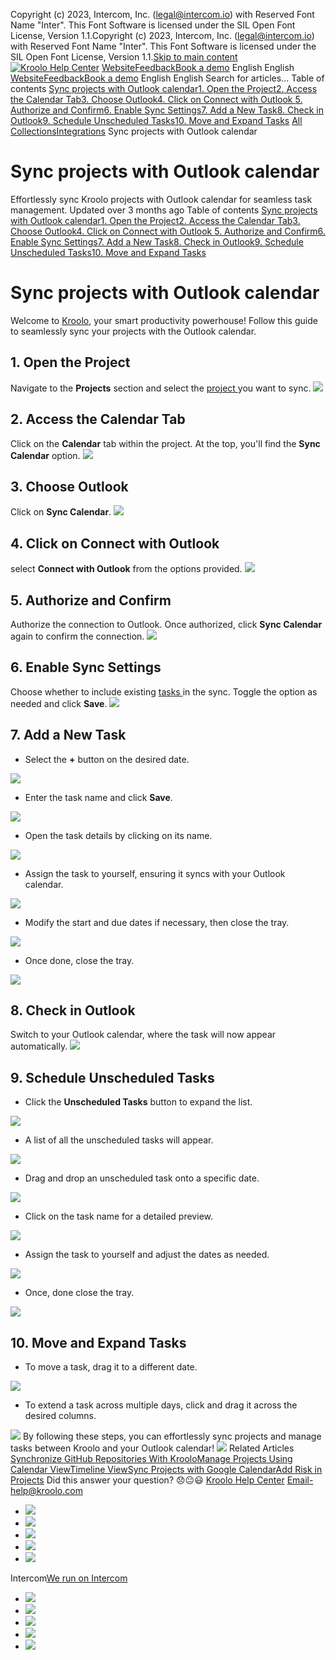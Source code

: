Copyright (c) 2023, Intercom, Inc. (legal@intercom.io) with Reserved Font Name "Inter". This Font Software is licensed under the SIL Open Font License, Version 1.1.Copyright (c) 2023, Intercom, Inc. (legal@intercom.io) with Reserved Font Name "Inter". This Font Software is licensed under the SIL Open Font License, Version 1.1.[Skip to main content](https://help.kroolo.com/en/articles/10129623-sync-projects-with-outlook-calendar#main-content)
[![Kroolo Help Center](https://downloads.intercomcdn.com/i/o/h4qkzypg/611116/ee699fbf23fef0f6d8d4f666d84c/37cdcedd14003d8fdcfdeda0a05c09cb)](https://help.kroolo.com/en/)
[Website](https://kroolo.com/)[Feedback](https://kroolo.featurebase.app/)[Book a demo](https://kroolo.com/book-demo)
English
English
[Website](https://kroolo.com/)[Feedback](https://kroolo.featurebase.app/)[Book a demo](https://kroolo.com/book-demo)
English
English
Search for articles...
Table of contents
[Sync projects with Outlook calendar](https://help.kroolo.com/en/articles/10129623-sync-projects-with-outlook-calendar#h_66fce2e895)[1. Open the Project](https://help.kroolo.com/en/articles/10129623-sync-projects-with-outlook-calendar#h_fb815f0bf3)[2. Access the Calendar Tab](https://help.kroolo.com/en/articles/10129623-sync-projects-with-outlook-calendar#h_7c998c763f)[3. Choose Outlook](https://help.kroolo.com/en/articles/10129623-sync-projects-with-outlook-calendar#h_1aa7fea861)[4. Click on Connect with Outlook ](https://help.kroolo.com/en/articles/10129623-sync-projects-with-outlook-calendar#h_8f7b15b4ab)[5. Authorize and Confirm](https://help.kroolo.com/en/articles/10129623-sync-projects-with-outlook-calendar#h_7cd08bee66)[6. Enable Sync Settings](https://help.kroolo.com/en/articles/10129623-sync-projects-with-outlook-calendar#h_c2f05eb145)[7. Add a New Task](https://help.kroolo.com/en/articles/10129623-sync-projects-with-outlook-calendar#h_99e8216f74)[8. Check in Outlook](https://help.kroolo.com/en/articles/10129623-sync-projects-with-outlook-calendar#h_f5b40a031b)[9. Schedule Unscheduled Tasks](https://help.kroolo.com/en/articles/10129623-sync-projects-with-outlook-calendar#h_5afb1d2d2b)[10. Move and Expand Tasks](https://help.kroolo.com/en/articles/10129623-sync-projects-with-outlook-calendar#h_33174f5147)
[All Collections](https://help.kroolo.com/en/)[Integrations](https://help.kroolo.com/en/collections/9118200-integrations)
Sync projects with Outlook calendar
# Sync projects with Outlook calendar
Effortlessly sync Kroolo projects with Outlook calendar for seamless task management.
Updated over 3 months ago
Table of contents
[Sync projects with Outlook calendar](https://help.kroolo.com/en/articles/10129623-sync-projects-with-outlook-calendar#h_66fce2e895)[1. Open the Project](https://help.kroolo.com/en/articles/10129623-sync-projects-with-outlook-calendar#h_fb815f0bf3)[2. Access the Calendar Tab](https://help.kroolo.com/en/articles/10129623-sync-projects-with-outlook-calendar#h_7c998c763f)[3. Choose Outlook](https://help.kroolo.com/en/articles/10129623-sync-projects-with-outlook-calendar#h_1aa7fea861)[4. Click on Connect with Outlook ](https://help.kroolo.com/en/articles/10129623-sync-projects-with-outlook-calendar#h_8f7b15b4ab)[5. Authorize and Confirm](https://help.kroolo.com/en/articles/10129623-sync-projects-with-outlook-calendar#h_7cd08bee66)[6. Enable Sync Settings](https://help.kroolo.com/en/articles/10129623-sync-projects-with-outlook-calendar#h_c2f05eb145)[7. Add a New Task](https://help.kroolo.com/en/articles/10129623-sync-projects-with-outlook-calendar#h_99e8216f74)[8. Check in Outlook](https://help.kroolo.com/en/articles/10129623-sync-projects-with-outlook-calendar#h_f5b40a031b)[9. Schedule Unscheduled Tasks](https://help.kroolo.com/en/articles/10129623-sync-projects-with-outlook-calendar#h_5afb1d2d2b)[10. Move and Expand Tasks](https://help.kroolo.com/en/articles/10129623-sync-projects-with-outlook-calendar#h_33174f5147)
# Sync projects with Outlook calendar
Welcome to [Kroolo](https://kroolo.com/), your smart productivity powerhouse! Follow this guide to seamlessly sync your projects with the Outlook calendar.
## **1. Open the Project**
Navigate to the **Projects** section and select the [project ](https://intercom.help/kroolo/en/articles/9795542-manage-projects-in-kroolo)you want to sync.
[![](https://downloads.intercomcdn.com/i/o/h4qkzypg/1259189262/a5517cde00f15f877ba70f55dab7/f9ae7ee2-14e9-41d7-8c1b-b42da9028952.png?expires=1747842300&signature=f7efb5d4c08ae21a0fcb84f73bce438fad0a89aee17524ad81a5c3416baea3be&req=dSIiH8h2lINZW%2FMW1HO4zaWyBfmNdvih1V8VQvtU1t%2Bym0AYA9KJtugT%2BUHD%0A4iBL%2F5tRZIjPUF60woQ%3D%0A)](https://downloads.intercomcdn.com/i/o/h4qkzypg/1259189262/a5517cde00f15f877ba70f55dab7/f9ae7ee2-14e9-41d7-8c1b-b42da9028952.png?expires=1747842300&signature=f7efb5d4c08ae21a0fcb84f73bce438fad0a89aee17524ad81a5c3416baea3be&req=dSIiH8h2lINZW%2FMW1HO4zaWyBfmNdvih1V8VQvtU1t%2Bym0AYA9KJtugT%2BUHD%0A4iBL%2F5tRZIjPUF60woQ%3D%0A)
## **2. Access the Calendar Tab**
Click on the **Calendar** tab within the project. At the top, you'll find the **Sync Calendar** option.
[![](https://downloads.intercomcdn.com/i/o/h4qkzypg/1259189284/5f6a54ac45e513861905f8b1e882/198e87fe-320e-4e19-9f9d-bf0b69f3feed.png?expires=1747842300&signature=fb18230fdc9f078a194fe3926b182dcc187b788876933d98045132168a00453b&req=dSIiH8h2lINXXfMW1HO4zbJO4n3J%2FQkvumu5Hq%2FL85fhdpeYnEAVKRAQZDOZ%0AC4klH9ylhPbipiyxNoA%3D%0A)](https://downloads.intercomcdn.com/i/o/h4qkzypg/1259189284/5f6a54ac45e513861905f8b1e882/198e87fe-320e-4e19-9f9d-bf0b69f3feed.png?expires=1747842300&signature=fb18230fdc9f078a194fe3926b182dcc187b788876933d98045132168a00453b&req=dSIiH8h2lINXXfMW1HO4zbJO4n3J%2FQkvumu5Hq%2FL85fhdpeYnEAVKRAQZDOZ%0AC4klH9ylhPbipiyxNoA%3D%0A)
## **3. Choose Outlook**
Click on **Sync Calendar**. 
[![](https://downloads.intercomcdn.com/i/o/h4qkzypg/1259189270/848391dbceec74929ead72c05d5a/7d307103-a761-4b93-afc9-99bc559e695f.png?expires=1747842300&signature=5c3346bebc46b6191a5a77e275007957a968c3d0c5c39ff00eebe3f7fe46e8dc&req=dSIiH8h2lINYWfMW1HO4zf94BZupXBZEV8XQvJwH79kiZS6grScwG%2F2C9EUR%0AyXdbeANxPZgHGn1MXC8%3D%0A)](https://downloads.intercomcdn.com/i/o/h4qkzypg/1259189270/848391dbceec74929ead72c05d5a/7d307103-a761-4b93-afc9-99bc559e695f.png?expires=1747842300&signature=5c3346bebc46b6191a5a77e275007957a968c3d0c5c39ff00eebe3f7fe46e8dc&req=dSIiH8h2lINYWfMW1HO4zf94BZupXBZEV8XQvJwH79kiZS6grScwG%2F2C9EUR%0AyXdbeANxPZgHGn1MXC8%3D%0A)
## 4. Click on Connect with Outlook 
select **Connect with Outlook** from the options provided.
[![](https://kroolo-e0b70269b6e2.intercom-attachments-1.com/i/o/h4qkzypg/1259189604/c9e9aad4f51623e78875e3c5faaf/06b3d796-ced4-4f6e-8956-c2f9066ba059.png?expires=1747842300&signature=6b6fd78f2e10b8c2f8e4a536ca64cced3567dbf2e32f87796853ebb98383eef6&req=dSIiH8h2lIdfXfMW1HO4zev5DRnUrZdIjDFZ0EGWg1%2BhG8IsvUlLeW5buW03%0A84WJmtAHMa%2FC1tD65OQ%3D%0A)](https://kroolo-e0b70269b6e2.intercom-attachments-1.com/i/o/h4qkzypg/1259189604/c9e9aad4f51623e78875e3c5faaf/06b3d796-ced4-4f6e-8956-c2f9066ba059.png?expires=1747842300&signature=6b6fd78f2e10b8c2f8e4a536ca64cced3567dbf2e32f87796853ebb98383eef6&req=dSIiH8h2lIdfXfMW1HO4zev5DRnUrZdIjDFZ0EGWg1%2BhG8IsvUlLeW5buW03%0A84WJmtAHMa%2FC1tD65OQ%3D%0A)
## **5. Authorize and Confirm**
Authorize the connection to Outlook. Once authorized, click **Sync Calendar** again to confirm the connection. 
[![](https://kroolo-e0b70269b6e2.intercom-attachments-1.com/i/o/h4qkzypg/1259189613/78234630216d07f7fb3e9ebf342c/be7a7fe3-4c2a-477e-8c84-963e771572f3.gif?expires=1747842300&signature=3722e2573b1ff3ab5c728476e8d75e2f06faa4b71bec89788f3e4da654f99e1b&req=dSIiH8h2lIdeWvMW1HO4zWe6H2X4fWt1GIqS4zsw5egpPZgWl8BjDLYScu01%0AvZ0d3wkrZTZ6y1M5ago%3D%0A)](https://kroolo-e0b70269b6e2.intercom-attachments-1.com/i/o/h4qkzypg/1259189613/78234630216d07f7fb3e9ebf342c/be7a7fe3-4c2a-477e-8c84-963e771572f3.gif?expires=1747842300&signature=3722e2573b1ff3ab5c728476e8d75e2f06faa4b71bec89788f3e4da654f99e1b&req=dSIiH8h2lIdeWvMW1HO4zWe6H2X4fWt1GIqS4zsw5egpPZgWl8BjDLYScu01%0AvZ0d3wkrZTZ6y1M5ago%3D%0A)
## **6. Enable Sync Settings**
Choose whether to include existing [tasks ](https://intercom.help/kroolo/en/articles/10085539-create-and-manage-tasks)in the sync. Toggle the option as needed and click **Save**. 
[![](https://kroolo-e0b70269b6e2.intercom-attachments-1.com/i/o/h4qkzypg/1259189617/9762d864978aa33b3833c75c672b/d9bebf9e-0c3d-437b-b2f2-486554100bf0.png?expires=1747842300&signature=3e35890151deea60e48c5730349f24398f622897eb60ac0cf3794b58fadd55a5&req=dSIiH8h2lIdeXvMW1HO4zbXOaezYagR6fHnzc0gzhGPGyrAXnSYGvj3a5Tiz%0A9I7FMFjJYCgSO9tFit8%3D%0A)](https://kroolo-e0b70269b6e2.intercom-attachments-1.com/i/o/h4qkzypg/1259189617/9762d864978aa33b3833c75c672b/d9bebf9e-0c3d-437b-b2f2-486554100bf0.png?expires=1747842300&signature=3e35890151deea60e48c5730349f24398f622897eb60ac0cf3794b58fadd55a5&req=dSIiH8h2lIdeXvMW1HO4zbXOaezYagR6fHnzc0gzhGPGyrAXnSYGvj3a5Tiz%0A9I7FMFjJYCgSO9tFit8%3D%0A)
## **7. Add a New Task**
  * Select the **+** button on the desired date. 


[![](https://downloads.intercomcdn.com/i/o/h4qkzypg/1259189278/927ce74013e47bea3fea8b002418/2cb7cb4b-e18a-4c89-a8e2-45eaf372eac5.gif?expires=1747842300&signature=bc90301fd7f99a410f7a075ae29d763e9763bb310dbb05017846a239028663b9&req=dSIiH8h2lINYUfMW1HO4za%2BRErXQ5O0j0ExyqiKOP1v%2BgTLd0vXu52Jy4VlN%0ADf5bq3Ghy3zzWlkhH8A%3D%0A)](https://downloads.intercomcdn.com/i/o/h4qkzypg/1259189278/927ce74013e47bea3fea8b002418/2cb7cb4b-e18a-4c89-a8e2-45eaf372eac5.gif?expires=1747842300&signature=bc90301fd7f99a410f7a075ae29d763e9763bb310dbb05017846a239028663b9&req=dSIiH8h2lINYUfMW1HO4za%2BRErXQ5O0j0ExyqiKOP1v%2BgTLd0vXu52Jy4VlN%0ADf5bq3Ghy3zzWlkhH8A%3D%0A)
  * Enter the task name and click **Save**. 


[![](https://kroolo-e0b70269b6e2.intercom-attachments-1.com/i/o/h4qkzypg/1259189636/58345beb8aea54ec96c75c95a704/28229e23-3b26-4cc0-aab1-656545d0d2a5.gif?expires=1747842300&signature=ed8381f6fd5a4824a9ea80223199048aa46d43ce16dabddf87cbb60bdcf3845f&req=dSIiH8h2lIdcX%2FMW1HO4zYPRTg%2F4xhmC4zD6IMFECIPP0bbJ185Gx2D02rA8%0AzVuHzP4UjN5D9KuxVa8%3D%0A)](https://kroolo-e0b70269b6e2.intercom-attachments-1.com/i/o/h4qkzypg/1259189636/58345beb8aea54ec96c75c95a704/28229e23-3b26-4cc0-aab1-656545d0d2a5.gif?expires=1747842300&signature=ed8381f6fd5a4824a9ea80223199048aa46d43ce16dabddf87cbb60bdcf3845f&req=dSIiH8h2lIdcX%2FMW1HO4zYPRTg%2F4xhmC4zD6IMFECIPP0bbJ185Gx2D02rA8%0AzVuHzP4UjN5D9KuxVa8%3D%0A)
  * Open the task details by clicking on its name. 


[![](https://kroolo-e0b70269b6e2.intercom-attachments-1.com/i/o/h4qkzypg/1259189647/add8ce9fb0d43b5f96ded0f9e5d1/20138c60-3e23-4073-a821-8a478d18c9e9.gif?expires=1747842300&signature=61ac0e82e9f701fe502aeb781c6ddb8d92ce0cb6705db81fc9d48dbcda08d972&req=dSIiH8h2lIdbXvMW1HO4zTtcUpEn%2FdeRT8Voy%2FzvetW%2BodFephWupiCBA4i8%0AV9IO7LBGfUpgJvpc5bg%3D%0A)](https://kroolo-e0b70269b6e2.intercom-attachments-1.com/i/o/h4qkzypg/1259189647/add8ce9fb0d43b5f96ded0f9e5d1/20138c60-3e23-4073-a821-8a478d18c9e9.gif?expires=1747842300&signature=61ac0e82e9f701fe502aeb781c6ddb8d92ce0cb6705db81fc9d48dbcda08d972&req=dSIiH8h2lIdbXvMW1HO4zTtcUpEn%2FdeRT8Voy%2FzvetW%2BodFephWupiCBA4i8%0AV9IO7LBGfUpgJvpc5bg%3D%0A)
  * Assign the task to yourself, ensuring it syncs with your Outlook calendar. 


[![](https://downloads.intercomcdn.com/i/o/h4qkzypg/1259189281/a5a373223f0cb9cee389bd22223f/c0cdeaeb-f186-4435-a144-6289d6242caf.gif?expires=1747842300&signature=412779ea57aff7299059d7dd291ca00ef3fe3f10f3192238f25c43e1e12f2ff9&req=dSIiH8h2lINXWPMW1HO4zXT%2BHXV7Vbrw85MyhRB8JGL0oCEHeVrDbZ5uNTje%0ALRQQHlhmpNBqaLkD%2Bj4%3D%0A)](https://downloads.intercomcdn.com/i/o/h4qkzypg/1259189281/a5a373223f0cb9cee389bd22223f/c0cdeaeb-f186-4435-a144-6289d6242caf.gif?expires=1747842300&signature=412779ea57aff7299059d7dd291ca00ef3fe3f10f3192238f25c43e1e12f2ff9&req=dSIiH8h2lINXWPMW1HO4zXT%2BHXV7Vbrw85MyhRB8JGL0oCEHeVrDbZ5uNTje%0ALRQQHlhmpNBqaLkD%2Bj4%3D%0A)
  * Modify the start and due dates if necessary, then close the tray. 


[![](https://downloads.intercomcdn.com/i/o/h4qkzypg/1259189287/138b0a0cb4dd68d7b2fd7c0fb3c1/5f7d10b6-293c-4558-a00a-85504c69f71b.gif?expires=1747842300&signature=dc8ae9865a3ac5acb041acfbc4a32a351515574b867975ad37b820ae965fe293&req=dSIiH8h2lINXXvMW1HO4zbJ7K2Ku2aF0jBGOuy39Z5ixdZ29L3TKz2vUKOZt%0AGKvVPTEDyaGQkpBcvPY%3D%0A)](https://downloads.intercomcdn.com/i/o/h4qkzypg/1259189287/138b0a0cb4dd68d7b2fd7c0fb3c1/5f7d10b6-293c-4558-a00a-85504c69f71b.gif?expires=1747842300&signature=dc8ae9865a3ac5acb041acfbc4a32a351515574b867975ad37b820ae965fe293&req=dSIiH8h2lINXXvMW1HO4zbJ7K2Ku2aF0jBGOuy39Z5ixdZ29L3TKz2vUKOZt%0AGKvVPTEDyaGQkpBcvPY%3D%0A)
  * Once done, close the tray. 


[![](https://downloads.intercomcdn.com/i/o/h4qkzypg/1259189306/c4c54a36e41e45abbbcf16c595f8/899c9131-aef3-413f-86c3-cbab7df3bfc1.gif?expires=1747842300&signature=61e81d8ba44ff65653836a5b01217f31c668e9a6f52c2a5a26ec1841fe55cbf5&req=dSIiH8h2lIJfX%2FMW1HO4zaqQW3RQzVtRGuPdSwZgslI3bSf1Mqx6Tl0Ps8gh%0A4aVZdlPME69J0YAy5EM%3D%0A)](https://downloads.intercomcdn.com/i/o/h4qkzypg/1259189306/c4c54a36e41e45abbbcf16c595f8/899c9131-aef3-413f-86c3-cbab7df3bfc1.gif?expires=1747842300&signature=61e81d8ba44ff65653836a5b01217f31c668e9a6f52c2a5a26ec1841fe55cbf5&req=dSIiH8h2lIJfX%2FMW1HO4zaqQW3RQzVtRGuPdSwZgslI3bSf1Mqx6Tl0Ps8gh%0A4aVZdlPME69J0YAy5EM%3D%0A)
## **8. Check in Outlook**
Switch to your Outlook calendar, where the task will now appear automatically.
[![](https://downloads.intercomcdn.com/i/o/h4qkzypg/1259189304/26e5d0611dac5701c9117e234aa4/bef686d4-bd41-447a-b885-8937d0e3d0d0.gif?expires=1747842300&signature=7d4384fb67a7279f2fe537e10c71b25c9b4a2552b7d7c7f77dc637dba6c9d4ba&req=dSIiH8h2lIJfXfMW1HO4zSqJ0yqBr8KEoL4pAl3IOv9IIgsTeWcFziuO%2FbI8%0AG4Uf1dhia9bHPW2X%2FQA%3D%0A)](https://downloads.intercomcdn.com/i/o/h4qkzypg/1259189304/26e5d0611dac5701c9117e234aa4/bef686d4-bd41-447a-b885-8937d0e3d0d0.gif?expires=1747842300&signature=7d4384fb67a7279f2fe537e10c71b25c9b4a2552b7d7c7f77dc637dba6c9d4ba&req=dSIiH8h2lIJfXfMW1HO4zSqJ0yqBr8KEoL4pAl3IOv9IIgsTeWcFziuO%2FbI8%0AG4Uf1dhia9bHPW2X%2FQA%3D%0A)
## **9. Schedule Unscheduled Tasks**
  * Click the **Unscheduled Tasks** button to expand the list. 


[![](https://downloads.intercomcdn.com/i/o/h4qkzypg/1259189296/376e24dcb430eaf2b167066264ea/db3c0d93-7450-4db2-849c-62603f0cc596.gif?expires=1747842300&signature=50fef9a3c59df0a6a27b4b18e35a73009007842559700134bf7dbdcd2fd437ec&req=dSIiH8h2lINWX%2FMW1HO4zdH%2FGcN9sXkj5GQgGJbcXWPk9i4mwG5l8aftdwN9%0Aam5ZPOUO%2B27DOs289nY%3D%0A)](https://downloads.intercomcdn.com/i/o/h4qkzypg/1259189296/376e24dcb430eaf2b167066264ea/db3c0d93-7450-4db2-849c-62603f0cc596.gif?expires=1747842300&signature=50fef9a3c59df0a6a27b4b18e35a73009007842559700134bf7dbdcd2fd437ec&req=dSIiH8h2lINWX%2FMW1HO4zdH%2FGcN9sXkj5GQgGJbcXWPk9i4mwG5l8aftdwN9%0Aam5ZPOUO%2B27DOs289nY%3D%0A)
  * A list of all the unscheduled tasks will appear. 


[![](https://downloads.intercomcdn.com/i/o/h4qkzypg/1259189305/e10a46165a655b2caf9aca168175/cc187cff-9a56-4a0d-9c34-85c22ee1eb97.png?expires=1747842300&signature=dd962e6b3196f5650f1619a203952e862caa5d52cdfe46092e05871c0a59fc17&req=dSIiH8h2lIJfXPMW1HO4zQ4EDTZnuq0eFluXpywD6zpLDXdkkKik0qeh5PD0%0AjGFjC7XIHeuRk2loRrs%3D%0A)](https://downloads.intercomcdn.com/i/o/h4qkzypg/1259189305/e10a46165a655b2caf9aca168175/cc187cff-9a56-4a0d-9c34-85c22ee1eb97.png?expires=1747842300&signature=dd962e6b3196f5650f1619a203952e862caa5d52cdfe46092e05871c0a59fc17&req=dSIiH8h2lIJfXPMW1HO4zQ4EDTZnuq0eFluXpywD6zpLDXdkkKik0qeh5PD0%0AjGFjC7XIHeuRk2loRrs%3D%0A)
  * Drag and drop an unscheduled task onto a specific date. 


[![](https://downloads.intercomcdn.com/i/o/h4qkzypg/1259189271/5a1379079184a25e8e613deb4836/e1d67295-b3a8-4cbc-b96e-ec2457bd6f37.gif?expires=1747842300&signature=ffc039cc61998ad6becd64b361fe4c101fc0827f4a562da68f535c8274032a41&req=dSIiH8h2lINYWPMW1HO4zXCNBnjJOZuJqIEaPASjlIqJumlEzsGUZuzNO0av%0AC4%2B2I3saQr4DMJwqc9g%3D%0A)](https://downloads.intercomcdn.com/i/o/h4qkzypg/1259189271/5a1379079184a25e8e613deb4836/e1d67295-b3a8-4cbc-b96e-ec2457bd6f37.gif?expires=1747842300&signature=ffc039cc61998ad6becd64b361fe4c101fc0827f4a562da68f535c8274032a41&req=dSIiH8h2lINYWPMW1HO4zXCNBnjJOZuJqIEaPASjlIqJumlEzsGUZuzNO0av%0AC4%2B2I3saQr4DMJwqc9g%3D%0A)
  * Click on the task name for a detailed preview. 


[![](https://kroolo-e0b70269b6e2.intercom-attachments-1.com/i/o/h4qkzypg/1259189676/1b115df647db95f6704cd639145c/2d767d47-0984-410f-af68-339bae67a33e.gif?expires=1747842300&signature=ccb7d94f0ff8717c829fcad1ebb30fe06580ab4a9240db3b6089b3a096775772&req=dSIiH8h2lIdYX%2FMW1HO4zRs6gwvVGvf1orPGjbXL17tPMeEzyxnEDq8GReex%0AbssVaYQOYQPm0kMWSGs%3D%0A)](https://kroolo-e0b70269b6e2.intercom-attachments-1.com/i/o/h4qkzypg/1259189676/1b115df647db95f6704cd639145c/2d767d47-0984-410f-af68-339bae67a33e.gif?expires=1747842300&signature=ccb7d94f0ff8717c829fcad1ebb30fe06580ab4a9240db3b6089b3a096775772&req=dSIiH8h2lIdYX%2FMW1HO4zRs6gwvVGvf1orPGjbXL17tPMeEzyxnEDq8GReex%0AbssVaYQOYQPm0kMWSGs%3D%0A)
  * Assign the task to yourself and adjust the dates as needed. 


[![](https://kroolo-e0b70269b6e2.intercom-attachments-1.com/i/o/h4qkzypg/1259189686/d16d8f65c3278b3dd476350a7bdb/acc87284-8eea-4e2a-b51e-8e647f2aa518.gif?expires=1747842300&signature=a0128f25b01c141a3c0383cc469ed4559a3accf1ba4e2e980fd4a7ba13517066&req=dSIiH8h2lIdXX%2FMW1HO4zZyXakXZ4vcPl40l4xMJVmno7XFvwfsGRoDrVHrU%0Av10r%2BoEMPihqbCZPGnM%3D%0A)](https://kroolo-e0b70269b6e2.intercom-attachments-1.com/i/o/h4qkzypg/1259189686/d16d8f65c3278b3dd476350a7bdb/acc87284-8eea-4e2a-b51e-8e647f2aa518.gif?expires=1747842300&signature=a0128f25b01c141a3c0383cc469ed4559a3accf1ba4e2e980fd4a7ba13517066&req=dSIiH8h2lIdXX%2FMW1HO4zZyXakXZ4vcPl40l4xMJVmno7XFvwfsGRoDrVHrU%0Av10r%2BoEMPihqbCZPGnM%3D%0A)
  * Once, done close the tray. 


[![](https://kroolo-e0b70269b6e2.intercom-attachments-1.com/i/o/h4qkzypg/1259189695/36fae5b74440306115f0d853637b/7944e411-7aae-4662-9b81-52efdc562ac0.gif?expires=1747842300&signature=868a792513a69ab15cb97bdd8c9dd0e48be10d8e377e71b39f1ccf5c72b0b382&req=dSIiH8h2lIdWXPMW1HO4zf%2BXktS5sJICJAWW1PCTRqWdveTMLQbSZawieeVY%0ABtOXdWtH0gB1DyhIHno%3D%0A)](https://kroolo-e0b70269b6e2.intercom-attachments-1.com/i/o/h4qkzypg/1259189695/36fae5b74440306115f0d853637b/7944e411-7aae-4662-9b81-52efdc562ac0.gif?expires=1747842300&signature=868a792513a69ab15cb97bdd8c9dd0e48be10d8e377e71b39f1ccf5c72b0b382&req=dSIiH8h2lIdWXPMW1HO4zf%2BXktS5sJICJAWW1PCTRqWdveTMLQbSZawieeVY%0ABtOXdWtH0gB1DyhIHno%3D%0A)
## **10. Move and Expand Tasks**
  * To move a task, drag it to a different date. 


[![](https://downloads.intercomcdn.com/i/o/h4qkzypg/1259189303/337066bc21ed7a5ccf76d257624e/e377d0f2-318a-427b-8498-5277b42a5eea.gif?expires=1747842300&signature=18e6f7fa631737a3f65529447ed9a9761e69ab084a02cb3d732186c21f1bcf78&req=dSIiH8h2lIJfWvMW1HO4zRohx7mioPwmT5A8b9X8sN8CSEqLGavDwG6tG9dF%0A62d%2BCahQf0aCwCYdJH8%3D%0A)](https://downloads.intercomcdn.com/i/o/h4qkzypg/1259189303/337066bc21ed7a5ccf76d257624e/e377d0f2-318a-427b-8498-5277b42a5eea.gif?expires=1747842300&signature=18e6f7fa631737a3f65529447ed9a9761e69ab084a02cb3d732186c21f1bcf78&req=dSIiH8h2lIJfWvMW1HO4zRohx7mioPwmT5A8b9X8sN8CSEqLGavDwG6tG9dF%0A62d%2BCahQf0aCwCYdJH8%3D%0A)
  * To extend a task across multiple days, click and drag it across the desired columns. 


[![](https://kroolo-e0b70269b6e2.intercom-attachments-1.com/i/o/h4qkzypg/1259189724/1a42e3097d8cb09c8dcc51c6a4ce/c5564c9a-bf4d-4b5a-9096-ccfb03eb58c9.gif?expires=1747842300&signature=80536af0a82bcd346a6cc8d8f5bfc2e2b201eeeafd1d7486e0ee2f78ba2a118e&req=dSIiH8h2lIZdXfMW1HO4zQpz3KjY0eUMSl9qWecaWXE9S9ViXQhLgDTqhEfF%0ALuLfZhnmuH%2FFqpE3%2FBY%3D%0A)](https://kroolo-e0b70269b6e2.intercom-attachments-1.com/i/o/h4qkzypg/1259189724/1a42e3097d8cb09c8dcc51c6a4ce/c5564c9a-bf4d-4b5a-9096-ccfb03eb58c9.gif?expires=1747842300&signature=80536af0a82bcd346a6cc8d8f5bfc2e2b201eeeafd1d7486e0ee2f78ba2a118e&req=dSIiH8h2lIZdXfMW1HO4zQpz3KjY0eUMSl9qWecaWXE9S9ViXQhLgDTqhEfF%0ALuLfZhnmuH%2FFqpE3%2FBY%3D%0A)
By following these steps, you can effortlessly sync projects and manage tasks between Kroolo and your Outlook calendar!
[![](https://downloads.intercomcdn.com/i/o/h4qkzypg/1260136461/98ba6c807dd17ad8a3b204b242c4/cta+2.png?expires=1747842300&signature=b3a56e7d931e421df4aaa66cb72072f0eb4fc1a08e959f776d71403db27de49c&req=dSIhFsh9m4VZWPMW1HO4zeRS2GFSTSFnqErdYJWGuXZFaIq1p6hqB72cU81V%0AZoDEiLXdlV3bwPTuVrI%3D%0A)](https://kroolo.com/)
Related Articles
[Synchronize GitHub Repositories With Kroolo](https://help.kroolo.com/en/articles/9552026-synchronize-github-repositories-with-kroolo)[Manage Projects Using Calendar View](https://help.kroolo.com/en/articles/9643404-manage-projects-using-calendar-view)[Timeline View](https://help.kroolo.com/en/articles/9909220-timeline-view)[Sync Projects with Google Calendar](https://help.kroolo.com/en/articles/10129616-sync-projects-with-google-calendar)[Add Risk in Projects](https://help.kroolo.com/en/articles/10255589-add-risk-in-projects)
Did this answer your question?
😞😐😃
[Kroolo Help Center](https://help.kroolo.com/en/)
Email-help@kroolo.com
  * [![](https://intercom.help/kroolo/assets/svg/icon:social-facebook/FFFFFF)](https://www.facebook.com/profile.php?id=61553808299270)
  * [![](https://intercom.help/kroolo/assets/svg/icon:social-linkedin/FFFFFF)](https://www.linkedin.com/company/getkroolo)
  * [![](https://intercom.help/kroolo/assets/svg/icon:social-instagram/FFFFFF)](https://www.instagram.com/getkroolo)
  * [![](https://intercom.help/kroolo/assets/svg/icon:social-youtube/FFFFFF)](https://www.youtube.com/@getkroolo/featured)
  * [![](https://intercom.help/kroolo/assets/svg/icon:social-twitter-x/FFFFFF)](https://www.twitter.com/getkroolo)


Intercom[We run on Intercom](https://www.intercom.com/intercom-link?company=Kroolo&solution=customer-support&utm_campaign=intercom-link&utm_content=We+run+on+Intercom&utm_medium=help-center&utm_referrer=https%3A%2F%2Fhelp.kroolo.com%2Fen%2Farticles%2F10129623-sync-projects-with-outlook-calendar&utm_source=desktop-web)
  * [![](https://intercom.help/kroolo/assets/svg/icon:social-facebook/FFFFFF)](https://www.facebook.com/profile.php?id=61553808299270)
  * [![](https://intercom.help/kroolo/assets/svg/icon:social-linkedin/FFFFFF)](https://www.linkedin.com/company/getkroolo)
  * [![](https://intercom.help/kroolo/assets/svg/icon:social-instagram/FFFFFF)](https://www.instagram.com/getkroolo)
  * [![](https://intercom.help/kroolo/assets/svg/icon:social-youtube/FFFFFF)](https://www.youtube.com/@getkroolo/featured)
  * [![](https://intercom.help/kroolo/assets/svg/icon:social-twitter-x/FFFFFF)](https://www.twitter.com/getkroolo)


